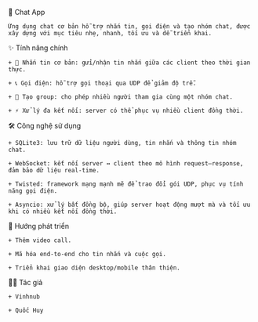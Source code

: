 📱 Chat App

    Ứng dụng chat cơ bản hỗ trợ nhắn tin, gọi điện và tạo nhóm chat, được xây dựng với mục tiêu nhẹ, nhanh, tối ưu và dễ triển khai.

✨ Tính năng chính

    + 💬 Nhắn tin cơ bản: gửi/nhận tin nhắn giữa các client theo thời gian thực.

    + 📞 Gọi điện: hỗ trợ gọi thoại qua UDP để giảm độ trễ.

    + 👥 Tạo group: cho phép nhiều người tham gia cùng một nhóm chat.

    + ⚡ Xử lý đa kết nối: server có thể phục vụ nhiều client đồng thời.

🛠 Công nghệ sử dụng

    + SQLite3: lưu trữ dữ liệu người dùng, tin nhắn và thông tin nhóm chat.

    + WebSocket: kết nối server ↔ client theo mô hình request–response, đảm bảo dữ liệu real-time.

    + Twisted: framework mạng mạnh mẽ để trao đổi gói UDP, phục vụ tính năng gọi điện.

    + Asyncio: xử lý bất đồng bộ, giúp server hoạt động mượt mà và tối ưu khi có nhiều kết nối đồng thời.

🔮 Hướng phát triển

    + Thêm video call.

    + Mã hóa end-to-end cho tin nhắn và cuộc gọi.

    + Triển khai giao diện desktop/mobile thân thiện.

👨‍💻 Tác giả

    + Vinhnub

    + Quốc Huy